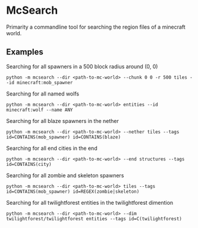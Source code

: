 # McSearch
Primarity a commandline tool for searching the region files of a minecraft world.

## Examples
Searching for all spawners in a 500 block radius around (0, 0)
```
python -m mcsearch --dir <path-to-mc-world> --chunk 0 0 -r 500 tiles --id minecraft:mob_spawner
```

Searching for all named wolfs
```
python -m mcsearch --dir <path-to-mc-world> entities --id minecraft:wolf --name ANY
```

Searching for all blaze spawners in the nether
```
python -m mcsearch --dir <path-to-mc-world> --nether tiles --tags id=CONTAINS(mob_spawner) id=CONTAINS(blaze)
```

Searching for all end cities in the end
```
python -m mcsearch --dir <path-to-mc-world> --end structures --tags id=CONTAINS(city)
```

Searching for all zombie and skeleton spawners
```
python -m mcsearch --dir <path-to-mc-world> tiles --tags id=CONTAINS(mob_spawner) id=REGEX(zombie|skeleton)
```

Searching for all twilightforest entities in the twilightforest dimention
```
python -m mcsearch --dir <path-to-mc-world> --dim twilightforest/twilightforest entities --tags id=C(twilightforest)
```